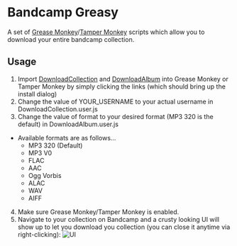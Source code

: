 # Bandcamp Greasy
A set of [Grease Monkey](https://addons.mozilla.org/en-US/firefox/addon/greasemonkey/)/[Tamper Monkey](https://chrome.google.com/webstore/detail/tampermonkey/dhdgffkkebhmkfjojejmpbldmpobfkfo) scripts which allow you to download your entire bandcamp collection.

## Usage
1. Import [DownloadCollection](https://github.com/RyanBluth/Bandcamp-Greasy/raw/master/DownloadCollection.user.js) and [DownloadAlbum](https://github.com/RyanBluth/Bandcamp-Greasy/raw/master/DownloadAlbum.user.js) into Grease Monkey or Tamper Monkey by simply clicking the links (which should bring up the install dialog)
2. Change the value of YOUR_USERNAME to your actual username in DownloadCollection.user.js
3. Change the value of format to your desired format (MP3 320 is the default) in DownloadAlbum.user.js
  - Available formats are as follows...
    - MP3 320 (Default)
    - MP3 V0
    - FLAC
    - AAC
    - Ogg Vorbis
    - ALAC
    - WAV
    - AIFF
4. Make sure Grease Monkey/Tamper Monkey is enabled.
5. Navigate to your collection on Bandcamp and a crusty looking UI will show up to let you download you collection (you can close it anytime via right-clicking):
![UI](ui.png)
